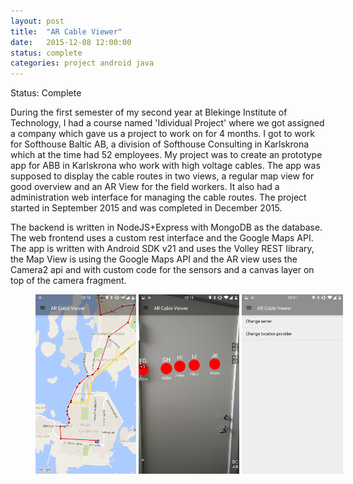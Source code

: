 ```yaml
---
layout: post
title:  "AR Cable Viewer"
date:   2015-12-08 12:00:00
status: complete
categories: project android java
---
```

Status: Complete

During the first semester of my second year at Blekinge Institute of Technology, I had a course named 'Idividual Project' where we got assigned a company which gave us a project to work on for 4 months.
I got to work for Softhouse Baltic AB, a division of Softhouse Consulting in Karlskrona which at the time had 52 employees.
My project was to create an prototype app for ABB in Karlskrona who work with high voltage cables.
The app was supposed to display the cable routes in two views, a regular map view for good overview and an AR View for the field workers.
It also had a administration web interface for managing the cable routes.
The project started in September 2015 and was completed in December 2015.

The backend is written in NodeJS+Express with MongoDB as the database.
The web frontend uses a custom rest interface and the Google Maps API.
The app is written with Android SDK v21 and uses the Volley REST library, the Map View is using the Google Maps API and the AR view uses the Camera2 api and with custom code for the sensors and a canvas layer on top of the camera fragment.

<figure style="width: 100%;">
	<img style="width:32%; display: inline;" src="/img/projects/ARProject/screenshot1.png">
	<img style="width:32%; display: inline;" src="/img/projects/ARProject/screenshot2.png">
	<img style="width:32%; display: inline;" src="/img/projects/ARProject/screenshot3.png">
</figure>
